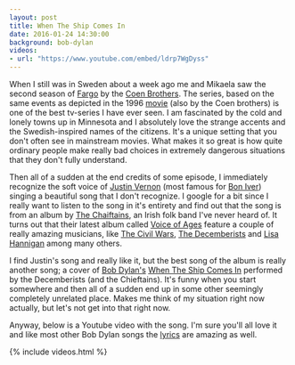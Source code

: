 ```yaml
---
layout: post
title: When The Ship Comes In
date: 2016-01-24 14:30:00
background: bob-dylan
videos:
- url: "https://www.youtube.com/embed/ldrp7WgDyss"
---
```


When I still was in Sweden about a week ago me and Mikaela saw the second season of [Fargo](http://www.imdb.com/title/tt2802850/?ref_=nv_sr_1) by the [Coen Brothers](https://en.wikipedia.org/wiki/Coen_brothers). The series, based on the same events as depicted in the 1996 [movie](http://www.imdb.com/title/tt0116282/?ref_=nv_sr_2) (also by the Coen brothers) is one of the best tv-series I have ever seen. I am fascinated by the cold and lonely towns up in Minnesota and I absolutely love the strange accents and the Swedish-inspired names of the citizens. It's a unique setting that you don't often see in mainstream movies. What makes it so great is how quite ordinary people make really bad choices in extremely dangerous situations that they don't fully understand. 

Then all of a sudden at the end credits of some episode, I immediately recognize the soft voice of [Justin Vernon](https://en.wikipedia.org/wiki/Justin_Vernon) (most famous for [Bon Iver](https://en.wikipedia.org/wiki/Bon_Iver)) singing a beautiful song that I don't recognize. I google for a bit since I really want to listen to the song in it's entirety and find out that the song is from an album by [The Chaiftains](https://en.wikipedia.org/wiki/The_Chieftains), an Irish folk band I've never heard of. It turns out that their latest album called [Voice of Ages](https://en.wikipedia.org/wiki/Voice_of_Ages) feature a couple of really amazing musicians, like [The Civil Wars](https://en.wikipedia.org/wiki/The_Civil_Wars), [The Decemberists](https://en.wikipedia.org/wiki/The_Decemberists) and [Lisa Hannigan](https://en.wikipedia.org/wiki/Lisa_Hannigan) among many others. 

I find Justin's song and really like it, but the best song of the album is really another song; a cover of [Bob Dylan's](https://en.wikipedia.org/wiki/Bob_Dylan) [When The Ship Comes In](https://en.wikipedia.org/wiki/When_the_Ship_Comes_In) performed by the Decemberists (and the Chieftains). It's funny when you start somewhere and then all of a sudden end up in some other seemingly completely unrelated place. Makes me think of my situation right now actually, but let's not get into that right now.

Anyway, below is a Youtube video with the song. I'm sure you'll all love it and like most other Bob Dylan songs the [lyrics](http://www.bobdylan.com/us/songs/when-ship-comes) are amazing as well.

{% include videos.html %}
